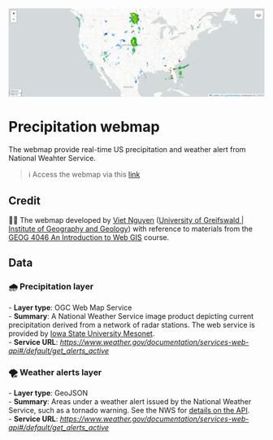 <img src='img/proj_overview.png' alt='project overview image'>

<h1> Precipitation webmap </h1>
 
 <p>The webmap provide real-time US precipitation and weather alert from National Weahter Service.</p>

 > ℹ️ Access the webmap via this <a href =''>link</a>

<h2>Credit</h2>
<p> 👨‍🏫 The webmap developed by <a href='https://vietducng.github.io/'>Viet Nguyen</a> (<a href = 'https://geo.uni-greifswald.de/en/chairs/geographie/translate-to-english-fernerkundung-und-geoinformationsverarbeitung/translate-to-english-team/'>University of Greifswald | Institute of Geography and Geology</a>) with reference to materials from the <a href='https://geog4046.github.io/'> GEOG 4046 An Introduction to Web GIS</a> course.</p>

<h2>Data</h2>

<h3>🌧️ Precipitation layer</h3>
<p> 
- <strong>Layer type</strong>: OGC Web Map Service <br> 
- <strong>Summary</strong>: A National Weather Service image product depicting current precipitation derived from a network of radar stations. The web service is provided by <a href='https://mesonet.agron.iastate.edu/ogc/'>Iowa State University Mesonet</a>. <br> 
- <strong>Service URL</strong>: <a href='https://www.weather.gov/documentation/services-web-api#/default/get_alerts_active'> <i> https://www.weather.gov/documentation/services-web-api#/default/get_alerts_active </i></a><br> 
</p>

<h3> 🌪️ Weather alerts layer</h3>
<p> 
- <strong>Layer type</strong>: GeoJSON <br> 
- <strong>Summary</strong>: Areas under a weather alert issued by the National Weather Service, such as a tornado warning. See the NWS for <a href = 'https://www.weather.gov/documentation/services-web-api#/default/get_alerts_active'>details on the API</a>. <br> 
- <strong>Service URL</strong>: <a href='https://www.weather.gov/documentation/services-web-api#/default/get_alerts_active'> <i> https://www.weather.gov/documentation/services-web-api#/default/get_alerts_active </i></a><br> 
</p>